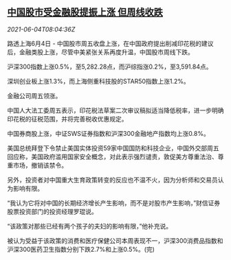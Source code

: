 <!--1622795462000-->
[中国股市受金融股提振上涨 但周线收跌](https://cn.reuters.com/article/china-stock-market-fin-0604-idCNKCS2DG0PB)
------

<div><i>2021-06-04T08:04:36Z</i></div><p>路透上海6月4日 - 中国股市周五收盘上涨，在中国政府提出削减印花税的建议后，金融类股上涨，尽管中美紧张关系再度升温，中国股市周线下跌。</p><p>沪深300指数上涨0.5%，至5,282.28点，而沪综指涨0.2%，至3,591.84点。</p><p>深圳创业板上涨1.3%，而上海侧重科技股的STAR50指数上涨1.2%。</p><p>金融公司周五领涨。</p><p>中国人大法工委周五表示，印花税法草案二次审议稿拟适当降低税率，进一步明确印花税的征税范围，并将完善税收优惠规定。</p><p>中国券商股上涨，中证SWS证券指数和沪深300金融地产指数均上涨0.8%。</p><p>美国总统拜登下令禁止美国实体投资59家中国国防和科技企业，中国外交部周五回应称，美国政府滥用国家安全概念，对此表示强烈谴责，敦促美方尊重法治、尊重市场，撤销该禁令。</p><p>另外，投资者对中国重大生育政策转变的反应也不温不火，因为分析师和交易员认为影响有限。</p><p>“我认为它将对中国的长期经济增长产生影响，而不是对股市产生影响，”财信证券股票投资部门的投资经理罗琨说。</p><p>“该政策对那些已经有两个孩子的夫妇的影响有限，”他补充说。</p><p>被认为受益于该政策的消费和医疗保健公司本周表现不一，沪深300消费品指数和沪深300医药卫生指数分别下跌2.7%和上涨0.5%。(完)</p>
